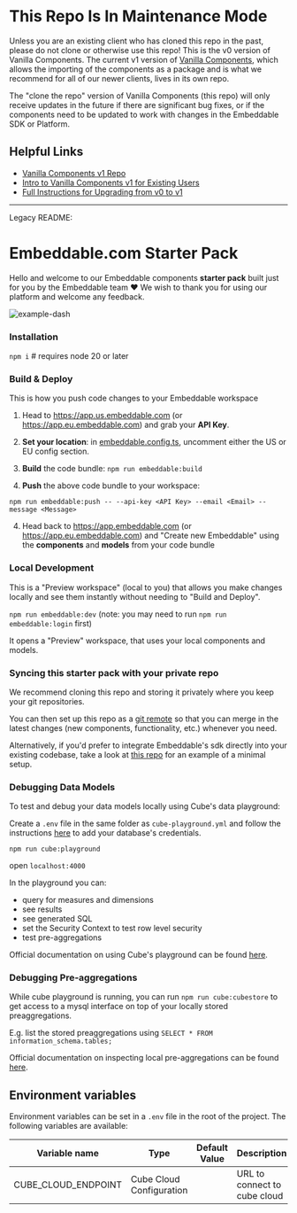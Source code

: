# This Repo Is In Maintenance Mode

Unless you are an existing client who has cloned this repo in the past, please do not clone or otherwise use this repo! This is the v0 version of Vanilla Components. The current v1 version of [Vanilla Components](https://github.com/embeddable-hq/vanilla-components-v1), which allows the importing of the components as a package and is what we recommend for all of our newer clients, lives in its own repo.

The "clone the repo" version of Vanilla Components (this repo) will only receive updates in the future if there are significant bug fixes, or if the components need to be updated to work with changes in the Embeddable SDK or Platform.

## Helpful Links

- [Vanilla Components v1 Repo](https://github.com/embeddable-hq/vanilla-components-v1)
- [Intro to Vanilla Components v1 for Existing Users](https://docs.embeddable.com/development/theme-welcome)
- [Full Instructions for Upgrading from v0 to v1](https://docs.embeddable.com/development/theme-upgrading)

---

Legacy README:

# Embeddable.com Starter Pack

Hello and welcome to our Embeddable components **starter pack** built just for you by the Embeddable team ❤️ We wish to thank you for using our platform and welcome any feedback.

![example-dash](https://github.com/embeddable-hq/vanilla-components/assets/6795003/3f38f938-7848-4e25-8cc0-90160398f0a1)

### Installation

`npm i` # requires node 20 or later

### Build & Deploy

This is how you push code changes to your Embeddable workspace

1.  Head to https://app.us.embeddable.com (or https://app.eu.embeddable.com) and grab your **API Key**.

2.  **Set your location**: in [embeddable.config.ts](./embeddable.config.ts), uncomment either the US or EU config section.

3.  **Build** the code bundle: `npm run embeddable:build`

4.  **Push** the above code bundle to your workspace:

`npm run embeddable:push -- --api-key <API Key> --email <Email> --message <Message>`

4.  Head back to https://app.embeddable.com (or https://app.eu.embeddable.com) and "Create new Embeddable" using the **components** and **models** from your code bundle

### Local Development

This is a "Preview workspace" (local to you) that allows you make changes locally and see them instantly without needing to "Build and Deploy".

`npm run embeddable:dev` (note: you may need to run `npm run embeddable:login` first)

It opens a "Preview" workspace, that uses your local components and models.

### Syncing this starter pack with your private repo

We recommend cloning this repo and storing it privately where you keep your git repositories.

You can then set up this repo as a [git remote](https://git-scm.com/book/en/v2/Git-Basics-Working-with-Remotes) so that you can merge in the latest changes (new components, functionality, etc.) whenever you need.

Alternatively, if you'd prefer to integrate Embeddable's sdk directly into your existing codebase, take a look at [this repo](https://github.com/embeddable-hq/onboarding) for an example of a minimal setup.

### Debugging Data Models

To test and debug your data models locally using Cube's data playground:

Create a `.env` file in the same folder as `cube-playground.yml` and follow the instructions [here](https://cube.dev/docs/product/configuration/data-sources) to add your database's credentials.

`npm run cube:playground`

open `localhost:4000`

In the playground you can:

- query for measures and dimensions
- see results
- see generated SQL
- set the Security Context to test row level security
- test pre-aggregations

Official documentation on using Cube's playground can be found [here](https://cube.dev/docs/product/workspace/playground#running-playground).

### Debugging Pre-aggregations

While cube playground is running, you can run `npm run cube:cubestore` to get access to a mysql interface on top of your locally stored preaggregations.

E.g. list the stored preaggregations using `SELECT * FROM information_schema.tables;`

Official documentation on inspecting local pre-aggregations can be found [here](https://cube.dev/docs/product/caching/using-pre-aggregations#inspecting-pre-aggregations).

## Environment variables

Environment variables can be set in a `.env` file in the root of the project. The following variables are available:

| Variable name       | Type                     | Default Value | Description                  |
| ------------------- | ------------------------ | ------------- | ---------------------------- |
| CUBE_CLOUD_ENDPOINT | Cube Cloud Configuration |               | URL to connect to cube cloud |
